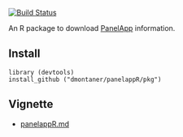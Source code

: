 


[![Build Status](https://travis-ci.org/dmontaner/panelappR.svg?branch=master)](https://travis-ci.org/dmontaner/panelappR)

An R package to download [PanelApp](https://panelapp.extge.co.uk/) information.


Install
--------------------------------------------------------------------------------

    library (devtools)
    install_github ("dmontaner/panelappR/pkg")


Vignette
--------------------------------------------------------------------------------

- [panelappR.md](panelappR.md)
